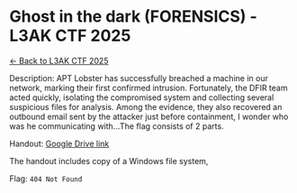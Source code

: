 # Ghost in the dark (FORENSICS) - L3AK CTF 2025

[← Back to L3AK CTF 2025](ctf-l3ak-2025.md)

Description:
APT Lobster has successfully breached a machine in our network, marking their first confirmed intrusion. Fortunately, the DFIR team acted quickly, isolating the compromised system and collecting several suspicious files for analysis. Among the evidence, they also recovered an outbound email sent by the attacker just before containment, I wonder who was he communicating with...The flag consists of 2 parts.

Handout: [Google Drive link](https://drive.google.com/file/d/1i8oVitzdK9RKbzbTrFgkw5ZjM7YU1SJx/view?usp=drive_link)

The handout includes copy of a Windows file system, 

Flag: `404 Not Found`